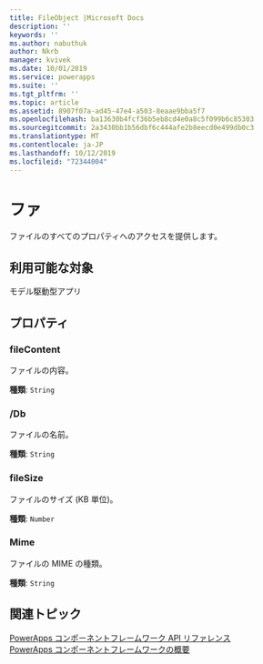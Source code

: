 ```yaml
---
title: FileObject |Microsoft Docs
description: ''
keywords: ''
ms.author: nabuthuk
author: Nkrb
manager: kvivek
ms.date: 10/01/2019
ms.service: powerapps
ms.suite: ''
ms.tgt_pltfrm: ''
ms.topic: article
ms.assetid: 8907f07a-ad45-47e4-a503-8eaae9bba5f7
ms.openlocfilehash: ba13630b4fcf36b5eb8cd4e0a8c5f099b6c85303
ms.sourcegitcommit: 2a3430bb1b56dbf6c444afe2b8eecd0e499db0c3
ms.translationtype: MT
ms.contentlocale: ja-JP
ms.lasthandoff: 10/12/2019
ms.locfileid: "72344004"
---
```

# <a name="fileobject"></a>ファ

ファイルのすべてのプロパティへのアクセスを提供します。

## <a name="available-for"></a>利用可能な対象

モデル駆動型アプリ

## <a name="properties"></a>プロパティ

### <a name="filecontent"></a>fileContent

ファイルの内容。

**種類**: `String`

### <a name="filename"></a>/Db

ファイルの名前。

**種類**: `String`

### <a name="filesize"></a>fileSize

ファイルのサイズ (KB 単位)。

**種類**: `Number`

### <a name="mimetype"></a>Mime

ファイルの MIME の種類。

**種類**: `String`

## <a name="related-topics"></a>関連トピック

[PowerApps コンポーネントフレームワーク API リファレンス](../reference/index.md)<br/>
[PowerApps コンポーネントフレームワークの概要](../overview.md)